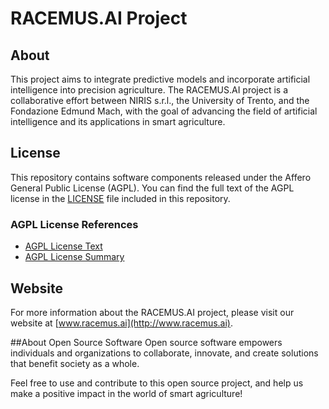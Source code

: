 # RACEMUS.AI Project

## About
This project aims to integrate predictive models and incorporate artificial intelligence into precision agriculture. The RACEMUS.AI project is a collaborative effort between NIRIS s.r.l., the University of Trento, and the Fondazione Edmund Mach, with the goal of advancing the field of artificial intelligence and its applications in smart agriculture.

## License
This repository contains software components released under the Affero General Public License (AGPL). You can find the full text of the AGPL license in the [LICENSE](LICENSE) file included in this repository.

### AGPL License References
- [AGPL License Text](https://www.gnu.org/licenses/agpl-3.0.en.html)
- [AGPL License Summary](https://tldrlegal.com/license/gnu-affero-general-public-license-v3-(agpl-3.0))

## Website
For more information about the RACEMUS.AI project, please visit our website at [www.racemus.ai](http://www.racemus.ai).

##About Open Source Software
Open source software empowers individuals and organizations to collaborate, innovate, and create solutions that benefit society as a whole.

Feel free to use and contribute to this open source project, and help us make a positive impact in the world of smart agriculture!

